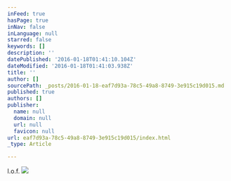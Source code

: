 ```yaml
---
inFeed: true
hasPage: true
inNav: false
inLanguage: null
starred: false
keywords: []
description: ''
datePublished: '2016-01-18T01:41:10.104Z'
dateModified: '2016-01-18T01:41:03.938Z'
title: ''
author: []
sourcePath: _posts/2016-01-18-eaf7d93a-78c5-49a8-8749-3e915c19d015.md
published: true
authors: []
publisher:
  name: null
  domain: null
  url: null
  favicon: null
url: eaf7d93a-78c5-49a8-8749-3e915c19d015/index.html
_type: Article

---
```

l.o.f.
![](https://the-grid-user-content.s3-us-west-2.amazonaws.com/195aaf1f-cfdd-4361-8d6d-d92e50a24858.png)